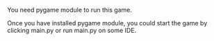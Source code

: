 You need pygame module to run this game.

Once you have installed pygame module,
you could start the game by clicking
main.py or run main.py on some IDE.